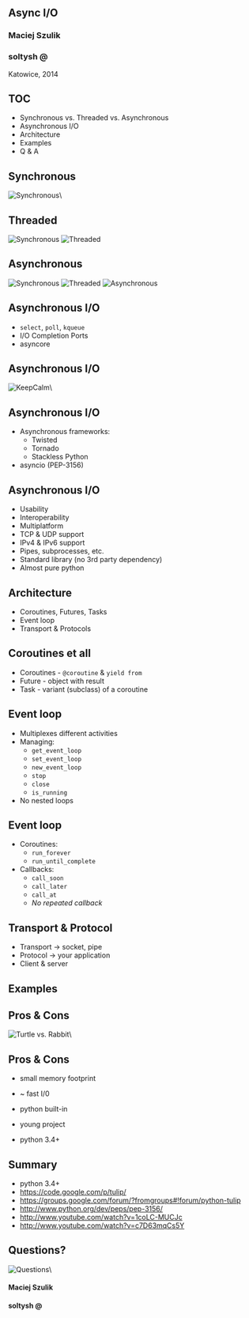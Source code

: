 ## Async I/O ##

### Maciej Szulik ###

### soltysh @ <i class="fa-twitter"></i><i class="fa-github"></i><i class="fa-bitbucket"></i> ###

Katowice, 2014


## TOC ##

* Synchronous vs. Threaded vs. Asynchronous
* Asynchronous I/O
* Architecture
* Examples
* Q & A


## Synchronous ##

![Synchronous](img/sync.png)\ 


## Threaded ##

![Synchronous](img/sync.png)
![Threaded](img/threaded.png)


## Asynchronous ##

![Synchronous](img/sync.png)
![Threaded](img/threaded.png)
![Asynchronous](img/async.png)


## Asynchronous I/O ##

* `select`, `poll`, `kqueue`
* I/O Completion Ports
* asyncore


## Asynchronous I/O ##

![KeepCalm](img/keepcalm.png)\ 


## Asynchronous I/O ##

* Asynchronous frameworks:
    - Twisted
    - Tornado
    - Stackless Python
* asyncio (PEP-3156)


## Asynchronous I/O ##

* Usability
* Interoperability
* Multiplatform
* TCP & UDP support
* IPv4 & IPv6 support
* Pipes, subprocesses, etc.
* Standard library (no 3rd party dependency)
* Almost pure python


## Architecture ##

* Coroutines, Futures, Tasks
* Event loop
* Transport & Protocols


## Coroutines et all ##

* Coroutines - `@coroutine` & `yield from`
* Future - object with result
* Task - variant (subclass) of a coroutine


## Event loop ##

* Multiplexes different activities
* Managing:
    - `get_event_loop`
    - `set_event_loop`
    - `new_event_loop`
    - `stop`
    - `close`
    - `is_running`
* No nested loops


## Event loop ##

* Coroutines:
    - `run_forever`
    - `run_until_complete`
* Callbacks:
    - `call_soon`
    - `call_later`
    - `call_at`
    - _No repeated callback_


## Transport & Protocol ##

* Transport -> socket, pipe
* Protocol -> your application
* Client & server


## Examples ##


## Pros & Cons ##

![Turtle vs. Rabbit](img/turtlerabbit.png)\ 


## Pros & Cons ##

* small memory footprint
* ~ fast I/0
* python built-in

* young project
* python 3.4+


## Summary ##

* python 3.4+
* https://code.google.com/p/tulip/
* https://groups.google.com/forum/?fromgroups#!forum/python-tulip
* http://www.python.org/dev/peps/pep-3156/
* http://www.youtube.com/watch?v=1coLC-MUCJc
* http://www.youtube.com/watch?v=c7D63mqCs5Y


## Questions? ##

![Questions](img/questions.png)\


#### Maciej Szulik ####

#### soltysh @ <i class="fa-twitter"></i><i class="fa-github"></i><i class="fa-bitbucket"></i> ####

